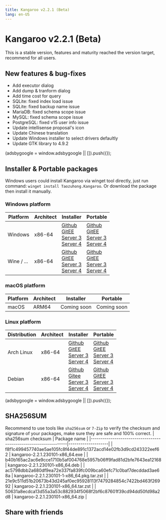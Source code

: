 ```yaml
---
title: Kangaroo v2.2.1 (Beta)
lang: en-US
---
```


# Kangaroo v2.2.1 (Beta)
This is a stable version, features and maturity reached the version target, recommend for all users. 

## New features & bug-fixes
- Add executor dialog
- Add dump & tranform dialog
- Add time cost for query
- SQLite: fixed index load issue
- SQLite: fixed backup name issue
- MariaDB: fixed schema scope issue
- MySQL: fixed schema scope issue
- PostgreSQL: fixed v15 user info issue
- Update intellisense proposal's icon
- Update Chinese translation
- Update Windows installer to select drivers defaultly
- Update GTK library to 4.9.2

<div>
    <script2 type="text/javascript" async="true" src="https://pagead2.googlesyndication.com/pagead/js/adsbygoogle.js" />
    <ins class="adsbygoogle"
        style="display:block; text-align:center;"
        data-ad-layout="in-article"
        data-ad-format="fluid"
        data-ad-client="ca-pub-3975819313740938"
        data-ad-slot="6760827895"></ins>
    <script2 type="text/javascript">
        (adsbygoogle = window.adsbygoogle || []).push({});
    </script2>
</div>

## Installer & Portable packages
Windows users could install Kangaroo via winget tool directly, just run command: `winget install Taozuhong.Kangaroo`. Or download the package then install it manually.

### Windows platform
| Platform          | Architect         | Installer         | Portable          |
|-------------------|-------------------|-------------------|-------------------|
| Windows           | x86-64            |[Github](https://github.com/dbkangaroo/kangaroo/releases/download/v2.2.1.230101/kangaroo-2.2.1.230101-x86_64.exe) <br/> [GitEE](https://gitee.com/dbkangaroo/kangaroo/releases/download/v2.2.1.230101/kangaroo-2.2.1.230101-x86_64.exe) <br/> [Server 3](https://kangaroo.awaysoft.com/downloads/v2.2.1.230101/kangaroo-2.2.1.230101-x86_64.exe) <br/> [Server 4](https://d4.injdk.cn/dbkangaroo/v2.2.1.230101/kangaroo-2.2.1.230101-x86_64.exe) | [Github](https://github.com/dbkangaroo/kangaroo/releases/download/v2.2.1.230101/kangaroo-2.2.1.230101-x86_64.zip) <br/> [GitEE](https://gitee.com/dbkangaroo/kangaroo/releases/download/v2.2.1.230101/kangaroo-2.2.1.230101-x86_64.zip) <br/>[Server 3](https://kangaroo.awaysoft.com/downloads/v2.2.1.230101/kangaroo-2.2.1.230101-x86_64.zip) <br/> [Server 4](https://d4.injdk.cn/dbkangaroo/v2.2.1.230101/kangaroo-2.2.1.230101-x86_64.zip) |
| Wine / ...        | x86-64            |[Github](https://github.com/dbkangaroo/kangaroo/releases/download/v2.2.1.230101/kangaroo-2.2.1.230101-x86_64.exe) <br/> [GitEE](https://gitee.com/dbkangaroo/kangaroo/releases/download/v2.2.1.230101/kangaroo-2.2.1.230101-x86_64.exe) <br/> [Server 3](https://kangaroo.awaysoft.com/downloads/v2.2.1.230101/kangaroo-2.2.1.230101-x86_64.exe) <br/> [Server 4](https://d4.injdk.cn/dbkangaroo/v2.2.1.230101/kangaroo-2.2.1.230101-x86_64.exe) | [Github](https://github.com/dbkangaroo/kangaroo/releases/download/v2.2.1.230101/kangaroo-2.2.1.230101-x86_64.zip) <br/> [GitEE](https://gitee.com/dbkangaroo/kangaroo/releases/download/v2.2.1.230101/kangaroo-2.2.1.230101-x86_64.zip) <br/>[Server 3](https://kangaroo.awaysoft.com/downloads/v2.2.1.230101/kangaroo-2.2.1.230101-x86_64.zip) <br/> [Server 4](https://d4.injdk.cn/dbkangaroo/v2.2.1.230101/kangaroo-2.2.1.230101-x86_64.zip) |


### macOS platform
| Platform          | Architect         | Installer         | Portable          |
|-------------------|-------------------|-------------------|-------------------|
| macOS             | ARM64             | Coming soon       | Coming soon       |


### Linux platform
| Distribution      | Architect         | Installer         | Portable          |
|-------------------|-------------------|-------------------|-------------------|
| Arch Linux        | x86-64            | [Github](https://github.com/dbkangaroo/kangaroo/releases/download/v2.2.1.230101/kangaroo-2.2.1.230101-1-x86_64.pkg.tar.zst) <br/> [GitEE](https://gitee.com/dbkangaroo/kangaroo/releases/download/v2.2.1.230101/kangaroo-2.2.1.230101-1-x86_64.pkg.tar.zst) <br/>[Server 3](https://kangaroo.awaysoft.com/downloads/v2.2.1.230101/kangaroo-2.2.1.230101-1-x86_64.pkg.tar.zst) <br/> [Server 4](https://d4.injdk.cn/dbkangaroo/v2.2.1.230101/kangaroo-2.2.1.230101-1-x86_64.pkg.tar.zst) | [Github](https://github.com/dbkangaroo/kangaroo/releases/download/v2.2.1.230101/kangaroo-2.2.1.230101-x86_64.tar.zst) <br/> [GitEE](https://gitee.com/dbkangaroo/kangaroo/releases/download/v2.2.1.230101/kangaroo-2.2.1.230101-x86_64.tar.zst) <br/>[Server 3](https://kangaroo.awaysoft.com/downloads/v2.2.1.230101/kangaroo-2.2.1.230101-x86_64.tar.zst) <br/> [Server 4](https://d4.injdk.cn/dbkangaroo/v2.2.1.230101/kangaroo-2.2.1.230101-x86_64.tar.zst) |
| Debian            | x86-64            | [Github](https://github.com/dbkangaroo/kangaroo/releases/download/v2.2.1.230101/kangaroo-2.2.1.230101-x86_64.deb) <br/>[Gitee](https://gitee.com/dbkangaroo/kangaroo/releases/download/v2.2.1.230101/kangaroo-2.2.1.230101-x86_64.deb) <br/>[Server 3](https://kangaroo.awaysoft.com/downloads/v2.2.1.230101/kangaroo-2.2.1.230101-x86_64.deb) <br/>[Server 4](https://d4.injdk.cn/dbkangaroo/v2.2.1.230101/kangaroo-2.2.1.230101-x86_64.deb) | [Github](https://github.com/dbkangaroo/kangaroo/releases/download/v2.2.1.230101/kangaroo-2.2.1.230101-x86_64.tar.zst) <br/>[GitEE](https://gitee.com/dbkangaroo/kangaroo/releases/download/v2.2.1.230101/kangaroo-2.2.1.230101-x86_64.tar.zst) <br/>[Server 3](https://kangaroo.awaysoft.com/downloads/v2.2.1.230101/kangaroo-2.2.1.230101-x86_64.tar.zst) <br/>[Server 4](https://d4.injdk.cn/dbkangaroo/v2.2.1.230101/kangaroo-2.2.1.230101-x86_64.tar.zst) |


<div>
    <script2 type="text/javascript" async="true" src="https://pagead2.googlesyndication.com/pagead/js/adsbygoogle.js" />
    <ins class="adsbygoogle"
        style="display:block; text-align:center;"
        data-ad-layout="in-article"
        data-ad-format="fluid"
        data-ad-client="ca-pub-3975819313740938"
        data-ad-slot="6760827895"></ins>
    <script2 type="text/javascript">
        (adsbygoogle = window.adsbygoogle || []).push({});
    </script2>
</div>

## SHA256SUM
Recommend to use tools like `sha256sum` or `7-Zip` to verify the checksum and signature of your packages, make sure they are safe and 100% correct.
| sha256sum checksum                                               | Package name       |
|------------------------------------------------------------------|--------------------|
| f8f1c499457740ae5ae105fc8f44de891c1372acd14e02fb3d9cd243322eef62 | kangaroo-2.2.1.230101-x86_64.exe           |
| b40b165ac2ac6e9cce1710b5af004768e5957b06ff9fad81d2bfe7643ea12168 | kangaroo-2.2.1.230101-x86_64.deb           |
| ac5798dbb2a680df9ea72e337fa839fc009bca60efc71c0baf7decddad3ae68a | kangaroo-2.2.1.230101-1-x86_64.pkg.tar.zst |
| 21e9c511d51b20673b43d245af0ec95928113f7479284854c7422bd463f26992 | kangaroo-2.2.1.230101-x86_64.tar.zst       |
| 50631a8ecdca13d55a3a53c882934f5068f2bf6c87601f39cd94dd50fd98a2d8 | kangaroo-2.2.1.230101-x86_64.zip           |


## Share with friends
<social-share :networks="['facebook', 'twitter', 'whatsapp', 'telegram', 'linkedin', 'reddit', 'line', 'skype', 'pinterest']" />
